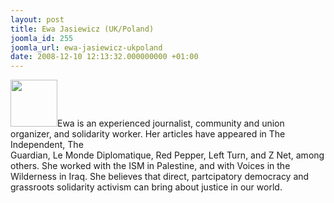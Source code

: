 ```yaml
---
layout: post
title: Ewa Jasiewicz (UK/Poland)
joomla_id: 255
joomla_url: ewa-jasiewicz-ukpoland
date: 2008-12-10 12:13:32.000000000 +01:00
---
```

<img src="http://www.freegaza.org/uploads/passengers/" width="75" />Ewa is an experienced journalist, community and union organizer, and solidarity worker. Her articles have appeared in The Independent, The<br />Guardian, Le Monde Diplomatique, Red Pepper, Left Turn, and Z Net, among others. She worked with the ISM in Palestine, and with Voices in the<br />Wilderness in Iraq. She believes that direct, partcipatory democracy and grassroots solidarity activism can bring about justice in our world.<p><a href=""></a></p>
